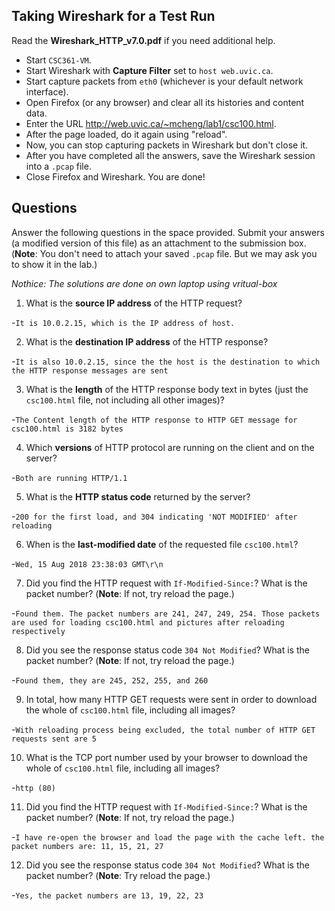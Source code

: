 ## Taking Wireshark for a Test Run

Read the **Wireshark_HTTP_v7.0.pdf** if you need additional help.

  * Start `CSC361-VM`.
  * Start Wireshark with __Capture Filter__ set to `host web.uvic.ca`.
  * Start capture packets from `eth0` (whichever is your default network interface).
  * Open Firefox (or any browser) and clear all its histories and content data.
  * Enter the URL <http://web.uvic.ca/~mcheng/lab1/csc100.html>.
  * After the page loaded, do it again using "reload".
  * Now, you can stop capturing packets in Wireshark but don't close it.
  * After you have completed all the answers, save the Wireshark session into a `.pcap` file.
  * Close Firefox and Wireshark. You are done!

## Questions
Answer the following questions in the space provided. Submit your answers (a modified version of this file) as an attachment to the submission box. (**Note**: You don't need to attach your saved `.pcap` file. But we may ask you to show it in the lab.)

*Nothice: The solutions are done on own laptop using vritual-box*
  
  1. What is the **source IP address** of the HTTP request?
  
  -`It is 10.0.2.15, which is the IP address of host.`
  
  2. What is the **destination IP address** of the HTTP response?
  
  -`It is also 10.0.2.15, since the the host is the destination to which the HTTP response messages are sent`

  3. What is the **length** of the HTTP response body text in bytes (just the `csc100.html` file, not including all other images)?
  
  -`The Content length of the HTTP response to HTTP GET message for csc100.html is 3182 bytes`

  4. Which **versions** of HTTP protocol are running on the client and on the server?
  
  -`Both are running HTTP/1.1`

  5. What is the **HTTP status code** returned by the server?
  
  -`200 for the first load, and 304 indicating 'NOT MODIFIED' after reloading`

  6. When is the **last-modified date** of the requested file `csc100.html`?
  
  -`Wed, 15 Aug 2018 23:38:03 GMT\r\n`

  7. Did you find the HTTP request with `If-Modified-Since:`? What is the packet number? (**Note**: If not, try reload the page.)
  
  -`Found them. The packet numbers are 241, 247, 249, 254. Those packets are used for loading csc100.html and pictures after reloading respectively`

  8. Did you see the response status code `304 Not Modified`? What is the packet number? (**Note**: If not, try reload the page.)
  
  -`Found them, they are 245, 252, 255, and 260`

  9. In total, how many HTTP GET requests were sent in order to download the whole of `csc100.html` file, including all images?
  
  -`With reloading process being excluded, the total number of HTTP GET requests sent are 5`

  10. What is the TCP port number used by your browser to download the whole of `csc100.html` file, including all images?
  
  -`http (80)`

  11. Did you find the HTTP request with `If-Modified-Since:`? What is the packet number? (**Note**: If not, try reload the page.)
  
  -`I have re-open the browser and load the page with the cache left. the packet numbers are: 11, 15, 21, 27`

  12. Did you see the response status code `304 Not Modified`? What is the packet number? (**Note**: Try reload the page.)
  
  -`Yes, the packet numbers are 13, 19, 22, 23`
